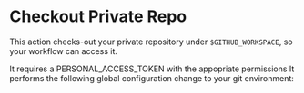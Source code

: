 # Checkout Private Repo

This action checks-out your private repository under `$GITHUB_WORKSPACE`, so your workflow can access it.

It requires a PERSONAL_ACCESS_TOKEN with the appopriate permissions
It performs the following global configuration change to your git environment:

